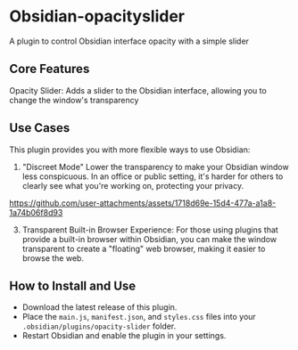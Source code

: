 # Obsidian-opacityslider
A plugin to control Obsidian interface opacity with a simple slider

## Core Features
Opacity Slider: Adds a slider to the Obsidian interface, allowing you to change the window's transparency

## Use Cases
This plugin provides you with more flexible ways to use Obsidian:

1. "Discreet Mode"
Lower the transparency to make your Obsidian window less conspicuous.
In an office or public setting, it's harder for others to clearly see what you're working on, protecting your privacy.

https://github.com/user-attachments/assets/1718d69e-15d4-477a-a1a8-1a74b06f8d93


3. Transparent Built-in Browser Experience:
For those using plugins that provide a built-in browser within Obsidian, you can make the window transparent to create a "floating" web browser, making it easier to browse the web.

## How to Install and Use
  * Download the latest release of this plugin.
  * Place the `main.js`, `manifest.json`, and `styles.css` files into your `.obsidian/plugins/opacity-slider` folder.
  * Restart Obsidian and enable the plugin in your settings.
